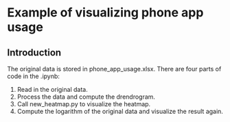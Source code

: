 # Example of visualizing phone app usage


Introduction
---------------

The original data is stored in phone_app_usage.xlsx. There are four parts of code in the .ipynb:
1. Read in the original data.
2. Process the data and compute the drendrogram.
3. Call new_heatmap.py to visualize the heatmap.
4. Compute the logarithm of the original data and visualize the result again.